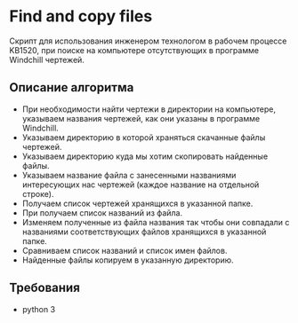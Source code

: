 # Find and copy files
Скрипт для использования инженером технологом в рабочем процессе KB1520, при поиске на компьютере отсутствующих в программе Windchill чертежей.
## Описание алгоритма
- При необходимости найти чертежи в директории на компьютере, указываем названия чертежей, как они указаны в программе Windchill.
- Указываем директорию в которой храняться скачанные файлы чертежей.
- Указываем директорию куда мы хотим скопировать найденные файлы.
- Указываем название файла с занесенными названиями интересующих нас чертежей (каждое название на отдельной строке).
- Получаем список чертежей хранящихся в указанной папке.
- При получаем список названий из файла.
- Изменяем полученные из файла названия так чтобы они совпадали с названиями соответствующих файлов хранящихся в указанной папке.
- Сравниваем список названий и список имен файлов.
- Найденные файлы копируем в указанную директорию.
## Требования
- python 3
